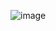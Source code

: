 ![image](https://user-images.githubusercontent.com/87269008/126875032-a3a53a0b-f8fb-411b-8746-47ab1a37582e.png)
